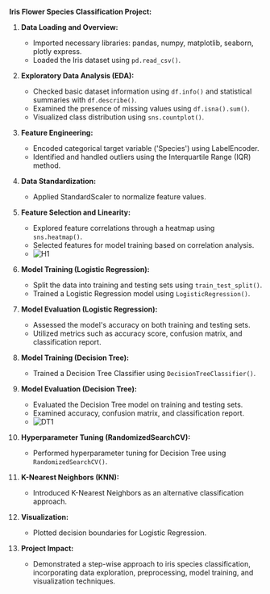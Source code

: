 **Iris Flower Species Classification Project:**

1. **Data Loading and Overview:**
   - Imported necessary libraries: pandas, numpy, matplotlib, seaborn, plotly express.
   - Loaded the Iris dataset using `pd.read_csv()`.

2. **Exploratory Data Analysis (EDA):**
   - Checked basic dataset information using `df.info()` and statistical summaries with `df.describe()`.
   - Examined the presence of missing values using `df.isna().sum()`.
   - Visualized class distribution using `sns.countplot()`.

3. **Feature Engineering:**
   - Encoded categorical target variable ('Species') using LabelEncoder.
   - Identified and handled outliers using the Interquartile Range (IQR) method.

4. **Data Standardization:**
   - Applied StandardScaler to normalize feature values.

5. **Feature Selection and Linearity:**
   - Explored feature correlations through a heatmap using `sns.heatmap()`.
   - Selected features for model training based on correlation analysis.
   - ![H1](https://github.com/Rutuja-Salunke/Iris-Flower-Species-Classification/assets/102023809/7ec99c7a-954d-403b-88a3-6eb094532ad5)


6. **Model Training (Logistic Regression):**
   - Split the data into training and testing sets using `train_test_split()`.
   - Trained a Logistic Regression model using `LogisticRegression()`.

7. **Model Evaluation (Logistic Regression):**
   - Assessed the model's accuracy on both training and testing sets.
   - Utilized metrics such as accuracy score, confusion matrix, and classification report.

8. **Model Training (Decision Tree):**
   - Trained a Decision Tree Classifier using `DecisionTreeClassifier()`.

9. **Model Evaluation (Decision Tree):**
   - Evaluated the Decision Tree model on training and testing sets.
   - Examined accuracy, confusion matrix, and classification report.
   - ![DT1](https://github.com/Rutuja-Salunke/Iris-Flower-Species-Classification/assets/102023809/478416b7-459d-4a01-9046-0ca9d27896f7)

10. **Hyperparameter Tuning (RandomizedSearchCV):**
    - Performed hyperparameter tuning for Decision Tree using `RandomizedSearchCV()`.

11. **K-Nearest Neighbors (KNN):**
    - Introduced K-Nearest Neighbors as an alternative classification approach.

12. **Visualization:**
    - Plotted decision boundaries for Logistic Regression.

13. **Project Impact:**
    - Demonstrated a step-wise approach to iris species classification, incorporating data exploration, preprocessing, model training, and visualization techniques.
